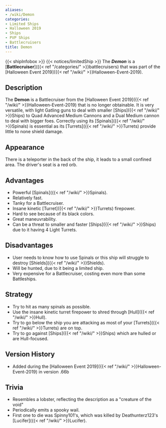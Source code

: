 ```yaml
---
aliases:
- /wiki/Demon
categories:
- Limited Ships
- Halloween 2019
- Ships
- PVP Ships
- Battlecruisers
title: Demon
---
```


{{< shipInfobox >}} {{< notices/limitedShip >}} The **_Demon_** is a [**Battlecruiser**]({{< ref "/categories/" >}}battlecruisers) that was part of the [Halloween Event 2019]({{< ref "/wiki/" >}}Halloween-Event-2019).

## Description

The **Demon** is a Battlecruiser from the [Halloween Event 2019]({{< ref "/wiki/" >}}Halloween-Event-2019) that is no longer obtainable. It is very versatile, with light Gatling guns to deal with smaller [Ships]({{< ref "/wiki/" >}}Ships) to Quad Advanced Medium Cannons and a Dual Medium cannon to deal with bigger foes. Correctly using its [Spinals]({{< ref "/wiki/" >}}Spinals) is essential as its [Turrets]({{< ref "/wiki/" >}}Turrets) provide little to none shield damage.

## Appearance

There is a teleporter in the back of the ship, it leads to a small confined area. The driver's seat is a red orb.

## Advantages

- Powerful [Spinals]({{< ref "/wiki/" >}}Spinals).
- Relatively fast.
- Tanky for a Battlecruiser.
- Insane kinetic [Turret]({{< ref "/wiki/" >}}Turrets) firepower.
- Hard to see because of its black colors.
- Great maneuvrability.
- Can be a threat to smaller and faster [Ships]({{< ref "/wiki/" >}}Ships) due to it having 4 Light Turrets.

## Disadvantages

- User needs to know how to use Spinals or this ship will struggle to destroy [Shields]({{< ref "/wiki/" >}}Shields).
- Will be hunted, due to it being a limited ship.
- Very expensive for a Battlecruiser, costing even more than some Battleships.

## Strategy

- Try to hit as many spinals as possible.
- Use the insane kinetic turret firepower to shred through [Hull]({{< ref "/wiki/" >}}Hull).
- Try to go below the ship you are attacking as most of your [Turrets]({{< ref "/wiki/" >}}Turrets) are on top.
- Try to go against [Ships]({{< ref "/wiki/" >}}Ships) which are hulled or are Hull-focused.

## Version History 

- Added during the [Halloween Event 2019]({{< ref "/wiki/" >}}Halloween-Event-2019) in version .66b

## Trivia

- Resembles a lobster, reflecting the description as a "creature of the void"
- Periodically emits a spooky wail.
- First one to die was Spinny101's, which was killed by Deathunterz123's [Lucifer]({{< ref "/wiki/" >}}Lucifer).